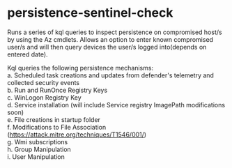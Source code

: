 # persistence-sentinel-check
Runs a series of kql queries to inspect persistence on compromised host/s by using the Az cmdlets. Allows an option to enter known compromised user/s and will then query devices the user/s logged into(depends on entered date).


Kql queries the following persistence mechanisms:<br />
a. Scheduled task creations and updates from defender's telemetry and collected security events<br />
b. Run and RunOnce Registry Keys<br />
c. WinLogon Registry Key<br />
d. Service installation (will include Service registry ImagePath modifications soon)<br />
e. File creations in startup folder<br />
f. Modifications to File Association (https://attack.mitre.org/techniques/T1546/001/)<br />
g. Wmi subscriptions<br />
h. Group Manipulation<br />
i. User Manipulation<br />
